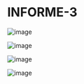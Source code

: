 # INFORME-3



![image](https://user-images.githubusercontent.com/116816731/203867554-779d70ef-2a96-4c36-a9d5-15d4124b7340.png)

![image](https://user-images.githubusercontent.com/116816731/203868483-52b68cd0-ce19-4f2f-92e8-e831f963a3f7.png)

![image](https://user-images.githubusercontent.com/116816731/203907226-26b63c79-92cb-4bce-ade5-79302b0985f1.png)

![image](https://user-images.githubusercontent.com/116816731/203907260-166fa31f-32c9-4410-b406-e986a93988b5.png)
